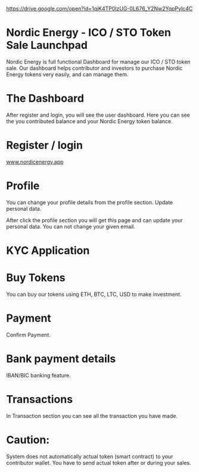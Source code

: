 https://drive.google.com/open?id=1qjK4TP0lzUG-0L676_Y2Nw2YqpPylc4C



# Nordic Energy - ICO / STO Token Sale Launchpad

Nordic Energy is full functional Dashboard for manage our ICO / STO token sale. Our dashboard helps contributor and investors to purchase Nordic Energy tokens very easily, and can manage them.


# The Dashboard

After register and login, you will see the user dashboard. Here you can see the you contributed balance and your Nordic Energy token balance. 


# Register / login

www.nordicenergy.app


# Profile

You can change your profile details from the profile section. Update personal data.

After click the profile section you will get this page and can update your personal data. You can not change your given email.


# KYC Application


# Buy Tokens

You can buy our tokens using ETH, BTC, LTC, USD to make investment.


# Payment

Confirm Payment.


# Bank payment details

IBAN/BIC banking feature.


# Transactions

In Transaction section you can see all the transaction you have made. 



# Caution:

System does not automatically actual token (smart contract) to your contributor wallet. You have to send actual token after or during your sales.


